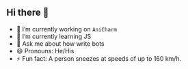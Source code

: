 ## Hi there 👋

- 🔭 I’m currently working on `AniCharm`
- 🌱 I’m currently learning JS
- 💬 Ask me about how write bots
- 😄 Pronouns: He/His
- ⚡ Fun fact: A person sneezes at speeds of up to 160 km/h.
<!--
**MoLineTy19/MoLineTy19** is a ✨ _special_ ✨ repository because its `README.md` (this file) appears on your GitHub profile.

Here are some ideas to get you started:
-->
